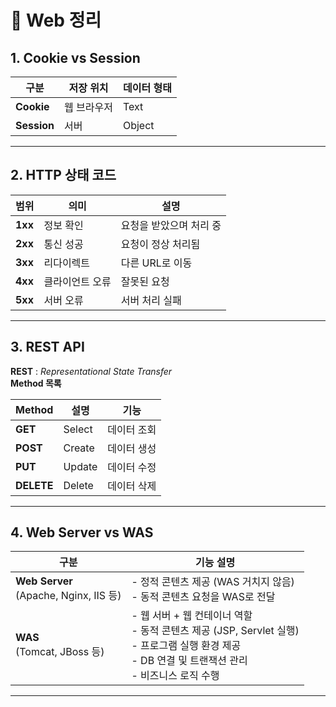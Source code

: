 # 📌 Web 정리


## 1. Cookie vs Session

| 구분      | 저장 위치      | 데이터 형태 |
|-----------|----------------|-------------|
| **Cookie** | 웹 브라우저    | Text        |
| **Session**| 서버           | Object      |

---

## 2. HTTP 상태 코드

| 범위  | 의미           | 설명                  |
|-------|---------------|-----------------------|
| **1xx** | 정보 확인      | 요청을 받았으며 처리 중 |
| **2xx** | 통신 성공      | 요청이 정상 처리됨      |
| **3xx** | 리다이렉트     | 다른 URL로 이동         |
| **4xx** | 클라이언트 오류| 잘못된 요청             |
| **5xx** | 서버 오류     | 서버 처리 실패          |

---

## 3. REST API

**REST** : *Representational State Transfer*  
**Method 목록**

| Method   | 설명      | 기능     |
|----------|-----------|----------|
| **GET**    | Select    | 데이터 조회 |
| **POST**   | Create    | 데이터 생성 |
| **PUT**    | Update    | 데이터 수정 |
| **DELETE** | Delete    | 데이터 삭제 |

---

## 4. Web Server vs WAS

| 구분        | 기능 설명 |
|-------------|-----------|
| **Web Server** <br>(Apache, Nginx, IIS 등) | - 정적 콘텐츠 제공 (WAS 거치지 않음)<br>- 동적 콘텐츠 요청을 WAS로 전달 |
| **WAS** <br>(Tomcat, JBoss 등) | - 웹 서버 + 웹 컨테이너 역할<br>- 동적 콘텐츠 제공 (JSP, Servlet 실행)<br>- 프로그램 실행 환경 제공<br>- DB 연결 및 트랜잭션 관리<br>- 비즈니스 로직 수행 |

---